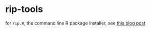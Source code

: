 # rip-tools

for `rip.R`, the command line R package installer, see [this blog post](http://blog.sellorm.com/2018/10/14/rip-a-command-line-r-package-installer/)

